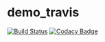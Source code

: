 # demo_travis
[![Build Status](https://travis-ci.org/AshwiniK10/demo_travis.svg?branch=master)](https://travis-ci.org/AshwiniK10/demo_travis)
[![Codacy Badge](https://api.codacy.com/project/badge/Grade/f93cbd8b186246789bc30166b49c6a4d)](https://www.codacy.com/app/AshwiniK10/travis_demo?utm_source=github.com&amp;utm_medium=referral&amp;utm_content=AshwiniK10/travis_demo&amp;utm_campaign=Badge_Grade)
